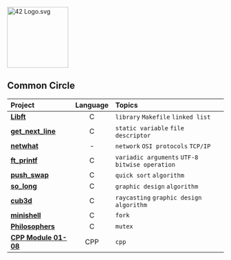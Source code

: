 <p><img src="https://upload.wikimedia.org/wikipedia/commons/8/8d/42_Logo.svg" alt="42 Logo.svg" width="142"></p>

## Common Circle

| Project                                | Language | Topics                                           | 
| :------------------------------------- | :------: | :----------------------------------------------- | 
| [**Libft**](./libft)                   |    C     | `library` `Makefile` `linked list`               | 
| [**get_next_line**](./get_next_line)   |    C     | `static variable` `file descriptor`              | 
| [**netwhat**](./netwhat)               |    -     | `network` `OSI protocols` `TCP/IP`               | 
| [**ft_printf**](./ft_printf)           |    C     | `variadic arguments` `UTF-8` `bitwise operation` |
| [**push_swap**](./push_swap)           |    C     | `quick sort` `algorithm`                         | 
| [**so_long**](./so_long)               |    C     | `graphic design` `algorithm`                     | 
| [**cub3d**](./cub3d)                   |    C     | `raycasting` `graphic design` `algorithm`        | 
| [**minishell**](./minishell)           |    C     | `fork`                                           | 
| [**Philosophers**](./philosophers)     |    C     | `mutex`                                          | 
| [**CPP Module 01-08**](./cpp_modul)    |    CPP   | `cpp`                                            | 
